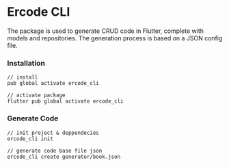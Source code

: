 # Ercode CLI

The package is used to generate CRUD code in Flutter, complete with models and repositories. The generation process is based on a JSON config file.

### Installation

```
// install
pub global activate ercode_cli 

// activate package
flutter pub global activate ercode_cli
```

### Generate Code

``` 
// init project & deppendecies
ercode_cli init

// generate code base file json
ercode_cli create generator/book.json
```

